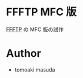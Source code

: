 # FFFTP MFC 版

[FFFTP](https://ja.osdn.net/projects/ffftp/) の MFC 版の試作

# Author 

- tomoaki masuda 



